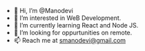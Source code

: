 - 👋 Hi, I’m @Manodevi
- 👀 I’m interested in WeB Development.
- 🌱 I’m currently learning React and Node JS.
- 💞️ I’m looking for oppurtunities on remote.
- 📫 Reach me at smanodevi@gmail.com

<!---
Manodevi/Manodevi is a ✨ special ✨ repository because its `README.md` (this file) appears on your GitHub profile.
You can click the Preview link to take a look at your changes.
--->
